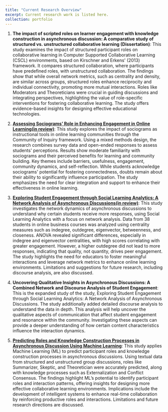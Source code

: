 ```yaml
---
title: "Current Research Overview"
excerpt: Current research work is listed here.
collection: portfolio
---
```




1. **The impact of scripted roles on learner engagement with knowledge construction in asynchronous discussion: A comparative study of structured vs. unstructured collaborative learning (Dissertation)**: This study examines the impact of structured participant roles on collaborative learning in Computer Supported Collaborative Learning (CSCL) environments, based on Kirschner and Erkens' (2013) framework. It compares structured collaboration, where participants have predefined roles, with unstructured collaboration. The findings show that while overall network metrics, such as centrality and density, are similar across groups, structured roles enhance reciprocity and individual connectivity, promoting more mutual interactions. Roles like Moderators and Theoreticians were crucial in guiding discussions and integrating perspectives, highlighting the value of role-specific interventions for fostering collaborative learning. The study offers evidence-based insights for designing effective educational technologies.

2. [**Assessing Sociograms’ Role in Enhancing Engagement in Online Learning(in review)**](https://mlee010.github.io/MinkyungLee/files/Sociogram_24FAll.pdf): This study explores the impact of sociograms as instructional tools in online learning communities through the Community of Inquiry framework. Using a mixed methods design, the research combines survey data and open-ended responses to assess students' perceptions. Results show moderate familiarity with sociograms and their perceived benefits for learning and community building. Key themes include barriers, usefulness, engagement, community dynamics, and self-reflection. While students acknowledge sociograms' potential for fostering connectedness, doubts remain about their ability to significantly influence participation. The study emphasizes the need for clear integration and support to enhance their effectiveness in online learning.

3. [**Exploring Student Engagement through Social Learning Analytics: A Network Analysis of Asynchronous Discussions(in review)**](https://mlee010.github.io/MinkyungLee/files/network_interaction_24Fall.pdf): This study investigates the network dynamics of asynchronous discussions to understand why certain students receive more responses, using Social Learning Analytics with a focus on network analysis. Data from 38 students in online business courses was analyzed using centrality measures such as indegree, outdegree, eigenvector, betweenness, and closeness. ANOVA revealed significant differences, especially in indegree and eigenvector centralities, with high scores correlating with greater engagement. However, a higher outdegree did not lead to more responses, indicating that quality, not quantity, drives peer engagement. The study highlights the need for educators to foster meaningful interactions and leverage network metrics to enhance online learning environments. Limitations and suggestions for future research, including discourse analysis, are also discussed.

4. **Uncovering Qualitative Insights in Asynchronous Discussions: A Combined Network and Discourse Analysis of Student Engagement**: This is the expanded study of the study, Exploring Student Engagement through Social Learning Analytics: A Network Analysis of Asynchronous Discussions. The study additionally added detailed discourse analysis to understand the data in depth. This analysis will help uncover the qualitative aspects of communication that affect student engagement and resonance within the community. Investigating these aspects can provide a deeper understanding of how certain content characteristics influence the interaction dynamics.
  
5. [**Predicting Roles and Knowledge Construction Processes in Asynchronous Discussion Using
Machine Learning**](https://mlee010.github.io/MinkyungLee/files/MachineL_AERA25_24Fall.pdf): This study applies Machine Learning (ML) to predict participant roles and knowledge construction processes in asynchronous discussions. Using textual data from structured and unstructured group discussions, roles like Summarizer, Skeptic, and Theoretician were accurately predicted, along with knowledge processes such as Externalization and Conflict Consensus. The findings highlight ML’s potential to identify participant roles and interaction patterns, offering insights for designing more effective collaborative learning environments. Implications include the development of intelligent systems to enhance real-time collaboration by reinforcing productive roles and interactions. Limitations and future research directions are discussed.




